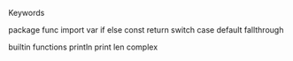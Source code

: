 Keywords

package
func
import
var
if
else
const
return
switch
case
default
fallthrough

builtin functions
println
print
len
complex
